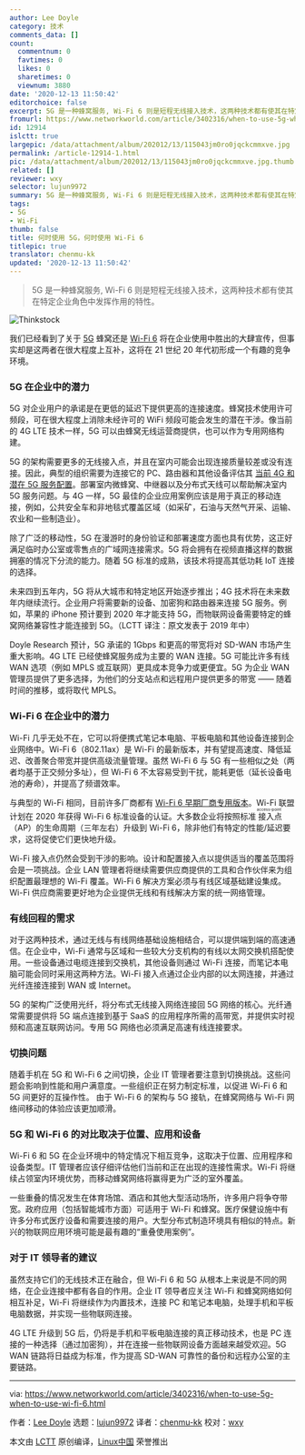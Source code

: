 ```yaml
---
author: Lee Doyle
category: 技术
comments_data: []
count:
  commentnum: 0
  favtimes: 0
  likes: 0
  sharetimes: 0
  viewnum: 3880
date: '2020-12-13 11:50:42'
editorchoice: false
excerpt: 5G 是一种蜂窝服务, Wi-Fi 6 则是短程无线接入技术，这两种技术都有使其在特定企业角色中发挥作用的特性。
fromurl: https://www.networkworld.com/article/3402316/when-to-use-5g-when-to-use-wi-fi-6.html
id: 12914
islctt: true
largepic: /data/attachment/album/202012/13/115043jm0ro0jqckcmmxve.jpg
permalink: /article-12914-1.html
pic: /data/attachment/album/202012/13/115043jm0ro0jqckcmmxve.jpg.thumb.jpg
related: []
reviewer: wxy
selector: lujun9972
summary: 5G 是一种蜂窝服务, Wi-Fi 6 则是短程无线接入技术，这两种技术都有使其在特定企业角色中发挥作用的特性。
tags:
- 5G
- Wi-Fi
thumb: false
title: 何时使用 5G，何时使用 Wi-Fi 6
titlepic: true
translator: chenmu-kk
updated: '2020-12-13 11:50:42'
---
```



> 
> 5G 是一种蜂窝服务, Wi-Fi 6 则是短程无线接入技术，这两种技术都有使其在特定企业角色中发挥作用的特性。
> 
> 
> 


![Thinkstock](/data/attachment/album/202012/13/115043jm0ro0jqckcmmxve.jpg)


我们已经看到了关于 [5G](https://www.networkworld.com/article/3203489/what-is-5g-how-is-it-better-than-4g.html) 蜂窝还是 [Wi-Fi 6](https://www.networkworld.com/article/3215907/why-80211ax-is-the-next-big-thing-in-wi-fi.html) 将在企业使用中胜出的大肆宣传，但事实却是这两者在很大程度上互补，这将在 21 世纪 20 年代初形成一个有趣的竞争环境。


### 5G 在企业中的潜力


5G 对企业用户的承诺是在更低的延迟下提供更高的连接速度。蜂窝技术使用许可频段，可在很大程度上消除未经许可的 WiFi 频段可能会发生的潜在干涉。像当前的 4G LTE 技术一样，5G 可以由蜂窝无线运营商提供，也可以作为专用网络构建。


5G 的架构需要更多的无线接入点，并且在室内可能会出现连接质量较差或没有连接。因此，典型的组织需要为连接它的 PC、路由器和其他设备评估其 [当前 4G 和潜在 5G 服务配置](https://www.networkworld.com/article/3330603/5g-versus-4g-how-speed-latency-and-application-support-differ.html)。部署室内微蜂窝、中继器以及分布式天线可以帮助解决室内 5G 服务问题。与 4G 一样，5G 最佳的企业应用案例应该是用于真正的移动连接，例如，公共安全车和非地毯式覆盖区域（如采矿，石油与天然气开采、运输、农业和一些制造业）。


除了广泛的移动性，5G 在漫游时的身份验证和部署速度方面也具有优势，这正好满足临时办公室或零售点的广域网连接需求。5G 将会拥有在视频直播这样的数据拥塞的情况下分流的能力。随着 5G 标准的成熟，该技术将提高其低功耗 IoT 连接的选择。


未来四到五年内，5G 将从大城市和特定地区开始逐步推出；4G 技术将在未来数年内继续流行。企业用户将需要新的设备、加密狗和路由器来连接 5G 服务。例如，苹果的 iPhone 预计要到 2020 年才能支持 5G，而物联网设备需要特定的蜂窝网络兼容性才能连接到 5G。（LCTT 译注：原文发表于 2019 年中）


Doyle Research 预计，5G 承诺的 1Gbps 和更高的带宽将对 SD-WAN 市场产生重大影响。4G LTE 已经使蜂窝服务成为主要的 WAN 连接。5G 可能比许多有线 WAN 选项（例如 MPLS 或互联网）更具成本竞争力或更便宜。5G 为企业 WAN 管理员提供了更多选择，为他们的分支站点和远程用户提供更多的带宽 —— 随着时间的推移，或将取代 MPLS。


### Wi-Fi 6 在企业中的潜力


Wi-Fi 几乎无处不在，它可以将便携式笔记本电脑、平板电脑和其他设备连接到企业网络中。Wi-Fi 6（802.11ax）是 Wi-Fi 的最新版本，并有望提高速度、降低延迟、改善聚合带宽并提供高级流量管理。虽然 Wi-Fi 6 与 5G 有一些相似之处（两者均基于正交频分多址），但 Wi-Fi 6 不太容易受到干扰，能耗更低（延长设备电池的寿命），并提高了频谱效率。


与典型的 Wi-Fi 相同，目前许多厂商都有 [Wi-Fi 6 早期厂商专用版本](https://www.networkworld.com/article/3309439/80211ax-preview-access-points-and-routers-that-support-the-wi-fi-6-protocol-on-tap.html)。Wi-Fi 联盟计划在 2020 年获得 Wi-Fi 6 标准设备的认证。大多数企业将按照标准<ruby> 接入点 <rt>  access-point </rt></ruby>（AP）的生命周期（三年左右）升级到 Wi-Fi 6，除非他们有特定的性能/延迟要求，这将促使它们更快地升级。


Wi-Fi 接入点仍然会受到干涉的影响。设计和配置接入点以提供适当的覆盖范围将会是一项挑战。企业 LAN 管理者将继续需要供应商提供的工具和合作伙伴来为组织配置最理想的 Wi-Fi 覆盖。Wi-Fi 6 解决方案必须与有线区域基础建设集成。Wi-Fi 供应商需要更好地为企业提供无线和有线解决方案的统一网络管理。


### 有线回程的需求


对于这两种技术，通过无线与有线网络基础设施相结合，可以提供端到端的高速通信。在企业中，Wi-Fi 通常与区域和一些较大分支机构的有线以太网交换机搭配使用。一些设备通过电缆连接到交换机，其他设备则通过 Wi-Fi 连接，而笔记本电脑可能会同时采用这两种方法。Wi-Fi 接入点通过企业内部的以太网连接，并通过光纤连接连接到 WAN 或 Internet。


5G 的架构广泛使用光纤，将分布式无线接入网络连接回 5G 网络的核心。光纤通常需要提供将 5G 端点连接到基于 SaaS 的应用程序所需的高带宽，并提供实时视频和高速互联网访问。专用 5G 网络也必须满足高速有线连接要求。


### 切换问题


随着手机在 5G 和 Wi-Fi 6 之间切换，企业 IT 管理者要注意到切换挑战。这些问题会影响到性能和用户满意度。一些组织正在努力制定标准，以促进 Wi-Fi 6 和 5G 间更好的互操作性。 由于 Wi-Fi 6 的架构与 5G 接轨，在蜂窝网络与 Wi-Fi 网络间移动的体验应该更加顺滑。


### 5G 和 Wi-Fi 6 的对比取决于位置、应用和设备


Wi-Fi 6 和 5G 在企业环境中的特定情况下相互竞争，这取决于位置、应用程序和设备类型。IT 管理者应该仔细评估他们当前和正在出现的连接性需求。Wi-Fi 将继续占领室内环境优势，而移动蜂窝网络将赢得更为广泛的室外覆盖。


一些重叠的情况发生在体育场馆、酒店和其他大型活动场所，许多用户将争夺带宽。政府应用（包括智能城市方面）可适用于 Wi-Fi 和蜂窝。医疗保健设施中有许多分布式医疗设备和需要连接的用户。大型分布式制造环境具有相似的特点。新兴的物联网应用环境可能是最有趣的“重叠使用案例”。


### 对于 IT 领导者的建议


虽然支持它们的无线技术正在融合，但 Wi-Fi 6 和 5G 从根本上来说是不同的网络，在企业连接中都有各自的作用。企业 IT 领导者应关注 Wi-Fi 和蜂窝网络如何相互补足，Wi-Fi 将继续作为内置技术，连接 PC 和笔记本电脑，处理手机和平板电脑数据，并实现一些物联网连接。


4G LTE 升级到 5G 后，仍将是手机和平板电脑连接的真正移动技术，也是 PC 连接的一种选择（通过加密狗），并在连接一些物联网设备方面越来越受欢迎。5G WAN 链路将日益成为标准，作为提高 SD-WAN 可靠性的备份和远程办公室的主要链路。




---


via: <https://www.networkworld.com/article/3402316/when-to-use-5g-when-to-use-wi-fi-6.html>


作者：[Lee Doyle](https://www.networkworld.com/author/Lee-Doyle/) 选题：[lujun9972](https://github.com/lujun9972) 译者：[chenmu-kk](https://github.com/chenmu-kk) 校对：[wxy](https://github.com/wxy)


本文由 [LCTT](https://github.com/LCTT/TranslateProject) 原创编译，[Linux中国](https://linux.cn/) 荣誉推出
